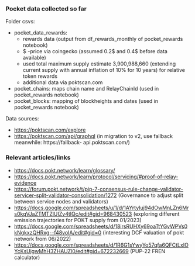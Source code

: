 ### Pocket data collected so far

Folder csvs:
* pocket_data_rewards: 
    - rewards data (output from df_rewards_monthly of pocket_rewards notebook)
    - $ -price via coingecko (assumed 0.2$ and 0.4$ before data available)
    - used total maximum supply estimate 3,900,988,660 (extending current supply with annual inflation of 10% for 10 years) for relative token rewards
    - additional data via poktscan.com
* pocket_chains: maps chain name and RelayChainId (used in pocket_rewards notebook)
* pocket_blocks: mapping of blockheights and dates (used in pocket_rewards notebook)

Data sources:
- https://poktscan.com/explore
- https://poktscan.com/api/graphql (in migration to v2, use fallback meanwhile: https://fallback- api.poktscan.com/)


### Relevant articles/links

- https://docs.pokt.network/learn/glossary/
- https://docs.pokt.network/learn/protocol/servicing/#proof-of-relay-evidence 
- https://forum.pokt.network/t/pip-7-consensus-rule-change-validator-servicer-split-validator-consolidation/1272 (Governance to adjust split between service nodes and validators)
- https://docs.google.com/spreadsheets/u/1/d/1AYrtyIuj94dOwMnLZn6Mrs0kqVJaZTMTZlUIZv4tIQc/edit#gid=968430523 (exploring different emission trajectories for POKT supply from 01/2023)
- https://docs.google.com/spreadsheets/d/18irsRUHXy69oaTtYGvWPVs0kNgkxzQHRxg--f48voIA/edit#gid=0 (interesting DCF valuation of pokt network from 06/2022)
- https://docs.google.com/spreadsheets/d/1R6G1sYwyYo57qfa6QFCtLxIOYcKsUigwMhH3ZHAUZl0/edit#gid=672232669 (PUP-22 FREN calculator)
